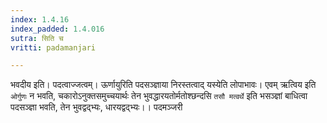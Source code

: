 ```yaml
---
index: 1.4.16
index_padded: 1.4.016
sutra: सिति च
vritti: padamanjari

---
```

भवदीय इति। पदत्वाज्जत्वम्। ऊर्णायुरिति पदसञ्ज्ञाया निरस्तत्वाद् यस्येति लोपाभावः। एवम् ऋत्विय इति `ओर्गुणः` न भवति, चकारोऽनुक्तसमुच्चयार्थः तेन भुवद्धारयतोर्मतोश्छन्दसि `तसौ मत्वर्थे` इति भसञ्ज्ञां बाधित्वा पदसञ्ज्ञा भवति, तेन भुवद्वद्भ्यः, धारयद्वद्भ्यः।।
पदमञ्जरी
